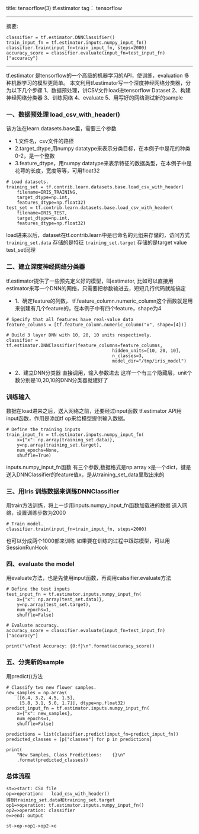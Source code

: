 

title: tensorflow(3)  tf.estimator
tag： tensorflow

---
摘要:
```
classifier = tf.estimator.DNNClassifier()
train_input_fn = tf.estimator.inputs.numpy_input_fn()
classifier.train(input_fn=train_input_fn, steps=2000)
accuracy_score = classifier.evaluate(input_fn=test_input_fn)["accuracy"]
```
---
<!-- more -->


tf.estimator 是tensorflow的一个高级的机器学习的API，使训练，evaluation 多种机器学习的模型更简单。
本文利用tf.estimator写一个深度神经网络分类器，分为以下几个步骤
1、数据预处理，讲CSV文件load进tensorflow Dataset
2、构建神经网络分类器
3、训练网络
4、evaluate
5、用写好的网络测试新的sample

### 一、数据预处理 load_csv_with_header()
该方法在learn.datasets.base里，需要三个参数

- 1.文件名，csv文件的路径
- 2.target_dtype,用numpy datatype来表示分类目标，在本例子中是花的种类0-2，是一个整数
- 3.feature_dtype，用numpy datatype来表示特征的数据类型，在本例子中是花萼的长度，宽度等等，可用float32
```
# Load datasets.
training_set = tf.contrib.learn.datasets.base.load_csv_with_header(
    filename=IRIS_TRAINING,
    target_dtype=np.int,
    features_dtype=np.float32)
test_set = tf.contrib.learn.datasets.base.load_csv_with_header(
    filename=IRIS_TEST,
    target_dtype=np.int,
    features_dtype=np.float32)
```
load进来以后，dataset在tf.contrib.learn中是已命名的元组来存储的，访问方式
`training_set.data` 存储的是特征
`training_set.target` 存储的是target value
test_set同理

### 二、建立深度神经网络分类器
tf.estimator提供了一些预先定义好的模型，叫estimator,
比如可以直接用estimator来写一个DNN的网络，只需要把参数输进去，短短几行代码就能搞定

- 1、确定feature的列数，
tf.feature_column.numeric_column这个函数就是用来创建有几个feature的，在本例子中有四个feature，shape为4

```
# Specify that all features have real-value data
feature_columns = [tf.feature_column.numeric_column("x", shape=[4])]

# Build 3 layer DNN with 10, 20, 10 units respectively.
classifier = tf.estimator.DNNClassifier(feature_columns=feature_columns,
                                        hidden_units=[10, 20, 10],
                                        n_classes=3,
                                        model_dir="/tmp/iris_model")
```
- 2、建立DNN分类器
直接调用，输入参数进去
这样一个有三个隐藏层，unit个数分别是10,20,10的DNN分类器就建好了

### 训练输入
数据在load进来之后，送入网络之前，还要经过input函数
tf.estimator API用input函数，作用是添加tf op来给模型提供输入数据。
```
# Define the training inputs
train_input_fn = tf.estimator.inputs.numpy_input_fn(
    x={"x": np.array(training_set.data)},
    y=np.array(training_set.target),
    num_epochs=None,
    shuffle=True)
```
inputs.numpy_input_fn函数 有三个参数,数据格式是np.array
x是一个dict，键是送入DNNClassifier的feature值x，是从training_set_data里取出来的

### 三、用Iris 训练数据来训练DNNClassifier
用train方法训练，将上一步用inputs.numpy_input_fn函数加载进的数据 送入网络，设置训练步数为2000
```
# Train model.
classifier.train(input_fn=train_input_fn, steps=2000)
```
也可以分成两个1000部来训练
如果要在训练的过程中跟踪模型，可以用SessionRunHook

### 四、evaluate the model
用evaluate方法，也是先使用input函数，再调用calssifier.evaluate方法
```
# Define the test inputs
test_input_fn = tf.estimator.inputs.numpy_input_fn(
    x={"x": np.array(test_set.data)},
    y=np.array(test_set.target),
    num_epochs=1,
    shuffle=False)

# Evaluate accuracy.
accuracy_score = classifier.evaluate(input_fn=test_input_fn)["accuracy"]

print("\nTest Accuracy: {0:f}\n".format(accuracy_score))
```

### 五、分类新的sample
用predict()方法
```
# Classify two new flower samples.
new_samples = np.array(
    [[6.4, 3.2, 4.5, 1.5],
     [5.8, 3.1, 5.0, 1.7]], dtype=np.float32)
predict_input_fn = tf.estimator.inputs.numpy_input_fn(
    x={"x": new_samples},
    num_epochs=1,
    shuffle=False)

predictions = list(classifier.predict(input_fn=predict_input_fn))
predicted_classes = [p["classes"] for p in predictions]

print(
    "New Samples, Class Predictions:    {}\n"
    .format(predicted_classes))
```


### 总体流程




```flow
st=>start: CSV file
op=>operation:   load_csv_with_header()
得到training_set.data和training_set.target
op1=>operation: tf.estimator.inputs.numpy_input_fn()
op2=>operation: classifier
e=>end: output

st->op->op1->op2->e

```
